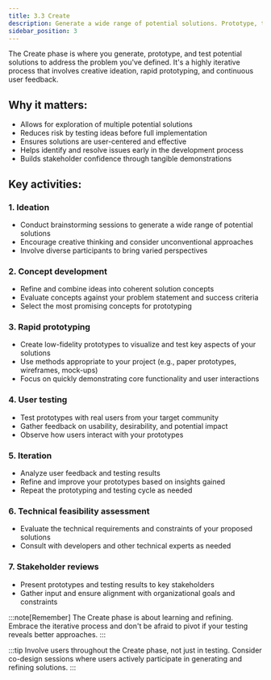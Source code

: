 ```yaml
---
title: 3.3 Create 
description: Generate a wide range of potential solutions. Prototype, test, and iterate to develop the most promising ideas into viable civic tech solutions.
sidebar_position: 3
---
```


The Create phase is where you generate, prototype, and test potential solutions to address the problem you've defined. It's a highly iterative process that involves creative ideation, rapid prototyping, and continuous user feedback.

## Why it matters:

- Allows for exploration of multiple potential solutions
- Reduces risk by testing ideas before full implementation
- Ensures solutions are user-centered and effective
- Helps identify and resolve issues early in the development process
- Builds stakeholder confidence through tangible demonstrations

## Key activities:

### 1. Ideation
- Conduct brainstorming sessions to generate a wide range of potential solutions
- Encourage creative thinking and consider unconventional approaches
- Involve diverse participants to bring varied perspectives

### 2. Concept development
- Refine and combine ideas into coherent solution concepts
- Evaluate concepts against your problem statement and success criteria
- Select the most promising concepts for prototyping

### 3. Rapid prototyping
- Create low-fidelity prototypes to visualize and test key aspects of your solutions
- Use methods appropriate to your project (e.g., paper prototypes, wireframes, mock-ups)
- Focus on quickly demonstrating core functionality and user interactions

### 4. User testing
- Test prototypes with real users from your target community
- Gather feedback on usability, desirability, and potential impact
- Observe how users interact with your prototypes

### 5. Iteration
- Analyze user feedback and testing results
- Refine and improve your prototypes based on insights gained
- Repeat the prototyping and testing cycle as needed

### 6. Technical feasibility assessment
- Evaluate the technical requirements and constraints of your proposed solutions
- Consult with developers and other technical experts as needed

### 7. Stakeholder reviews
- Present prototypes and testing results to key stakeholders
- Gather input and ensure alignment with organizational goals and constraints


:::note[Remember]
The Create phase is about learning and refining. Embrace the iterative process and don't be afraid to pivot if your testing reveals better approaches.
:::

:::tip
Involve users throughout the Create phase, not just in testing. Consider co-design sessions where users actively participate in generating and refining solutions.
:::
